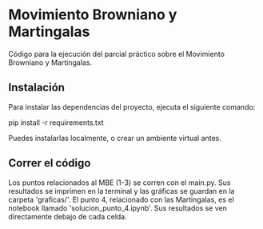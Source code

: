 # Movimiento Browniano y Martingalas

Código para la ejecución del parcial práctico sobre el Movimiento Browniano y 
Martingalas. 

## Instalación

Para instalar las dependencias del proyecto, ejecuta el siguiente comando:

pip install -r requirements.txt

Puedes instalarlas localmente, o crear un ambiente virtual antes.

## Correr el código

Los puntos relacionados al MBE (1-3) se corren con el main.py. Sus resultados se 
imprimen en la terminal y las gráficas se guardan en la carpeta 'graficas/'.
El punto 4, relacionado con las Martingalas, es el notebook llamado 
'solucion_punto_4.ipynb'. Sus resultados se ven directamente debajo de cada celda.